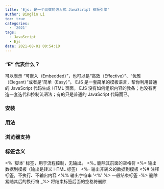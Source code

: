 ```yaml
---
title: 'Ejs: 是一个高效的嵌入式 JavaScript 模板引擎'
author: Binglin Li
toc: true
categories:
  - '2021'
tags:
  - JavaScript
  - Ejs
date: 2021-08-01 00:54:10
---
```


### “E” 代表什么？
可以表示 “可嵌入（Embedded）”，也可以是“高效（Effective）”、“优雅（Elegant）”或者是“简单（Easy）”。
EJS 是一套简单的模板语言，帮你利用普通的 JavaScript 代码生成 HTML 页面。
EJS 没有如何组织内容的教条；也没有再造一套迭代和控制流语法；有的只是普通的 JavaScript 代码而已。

### 安装
### 用法
### 浏览器支持

### 标签含义
<% '脚本' 标签，用于流程控制，无输出。
<%_ 删除其前面的空格符
<%= 输出数据到模板（输出是转义 HTML 标签）
<%- 输出非转义的数据到模板
<%# 注释标签，不执行、不输出内容
<%% 输出字符串 '<%'
%> 一般结束标签
-%> 删除紧随其后的换行符
_%> 将结束标签后面的空格符删除

<!-- more -->
